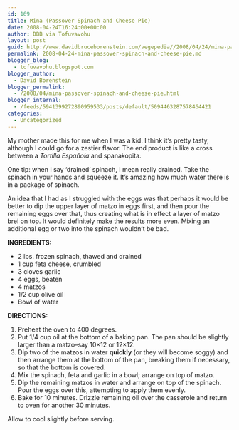 ```yaml
---
id: 169
title: Mina (Passover Spinach and Cheese Pie)
date: 2008-04-24T16:24:00+00:00
author: DBB via Tofuvavohu
layout: post
guid: http://www.davidbruceborenstein.com/vegepedia//2008/04/24/mina-passover-spinach-and-cheese-pie/
permalink: 2008-04-24-mina-passover-spinach-and-cheese-pie.md
blogger_blog:
  - tofuvavohu.blogspot.com
blogger_author:
  - David Borenstein
blogger_permalink:
  - /2008/04/mina-passover-spinach-and-cheese-pie.html
blogger_internal:
  - /feeds/5941399272890959533/posts/default/5094463287578464421
categories:
  - Uncategorized
---
```

My mother made this for me when I was a kid. I think it&#8217;s pretty tasty, although I could go for a zestier flavor. The end product is like a cross between a <span style="font-style: italic;">Tortilla Española </span>and spanakopita.

One tip: when I say &#8216;drained&#8217; spinach, I mean really drained. Take the spinach in your hands and squeeze it. It&#8217;s amazing how much water there is in a package of spinach.

An idea that I had as I struggled with the eggs was that perhaps it would be better to dip the upper layer of matzo in eggs first, and then pour the remaining eggs over that, thus creating what is in effect a layer of matzo brei on top. It would definitely make the results more even. Mixing an additional egg or two into the spinach wouldn&#8217;t be bad.

<span style="font-weight: bold;">INGREDIENTS:<br /></span> 

  * 2 lbs. frozen spinach, thawed and drained
  * 1 cup feta cheese, crumbled
  * 3 cloves garlic
  * 4 eggs, beaten
  * 4 matzos
  * 1/2 cup olive oil
  * Bowl of water

<span style="font-weight: bold;">DIRECTIONS:</span> 

  1. Preheat the oven to 400 degrees.
  2. Put 1/4 cup oil at the bottom of a baking pan. The pan should be slightly larger than a matzo&#8211;say 10&#215;12 or 12&#215;12.
  3. Dip two of the matzos in water <span style="font-weight: bold;">quickly</span> (or they will become soggy) and then arrange them at the bottom of the pan, breaking them if necessary, so that the bottom is covered.
  4. Mix the spinach, feta and garlic in a bowl; arrange on top of matzo.
  5. Dip the remaining matzos in water and arrange on top of the spinach. Pour the eggs over this, attempting to apply them evenly.
  6. Bake for 10 minutes. Drizzle remaining oil over the casserole and return to oven for another 30 minutes.

Allow to cool slightly before serving.
